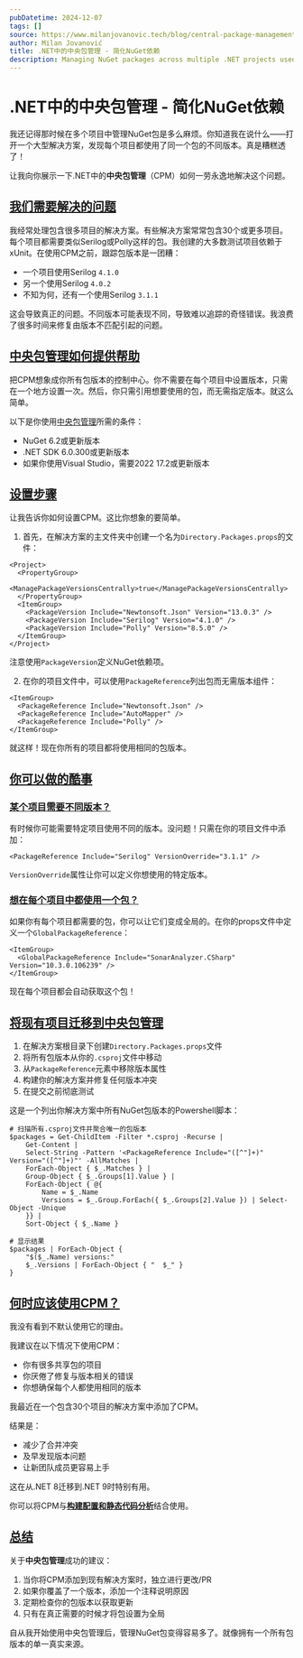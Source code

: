 ```yaml
---
pubDatetime: 2024-12-07
tags: []
source: https://www.milanjovanovic.tech/blog/central-package-management-in-net-simplify-nuget-dependencies
author: Milan Jovanović
title: .NET中的中央包管理 - 简化NuGet依赖
description: Managing NuGet packages across multiple .NET projects used to be a nightmare of version mismatches and maintenance headaches, but Central Package Management (CPM) offers a powerful solution by letting you control all package versions from a single source of truth. Learn how CPM can simplify your dependency management, prevent version conflicts, and make your .NET development workflow smoother.
---
```


# .NET中的中央包管理 - 简化NuGet依赖

我还记得那时候在多个项目中管理NuGet包是多么麻烦。你知道我在说什么——打开一个大型解决方案，发现每个项目都使用了同一个包的不同版本。真是糟糕透了！

让我向你展示一下.NET中的**中央包管理**（CPM）如何一劳永逸地解决这个问题。

## [我们需要解决的问题](#the-problem-we-need-to-solve)

我经常处理包含很多项目的解决方案。有些解决方案常常包含30个或更多项目。每个项目都需要类似Serilog或Polly这样的包。我创建的大多数测试项目依赖于xUnit。在使用CPM之前，跟踪包版本是一团糟：

- 一个项目使用Serilog `4.1.0`
- 另一个使用Serilog `4.0.2`
- 不知为何，还有一个使用Serilog `3.1.1`

这会导致真正的问题。不同版本可能表现不同，导致难以追踪的奇怪错误。我浪费了很多时间来修复由版本不匹配引起的问题。

## [中央包管理如何提供帮助](#how-central-package-management-helps)

把CPM想象成你所有包版本的控制中心。你不需要在每个项目中设置版本，只需在一个地方设置一次。然后，你只需引用想要使用的包，而无需指定版本。就这么简单。

以下是你使用[中央包管理](https://learn.microsoft.com/en-us/nuget/consume-packages/central-package-management)所需的条件：

- NuGet 6.2或更新版本
- .NET SDK 6.0.300或更新版本
- 如果你使用Visual Studio，需要2022 17.2或更新版本

## [设置步骤](#setting-it-up)

让我告诉你如何设置CPM。这比你想象的要简单。

1.  首先，在解决方案的主文件夹中创建一个名为`Directory.Packages.props`的文件：

```
<Project>
  <PropertyGroup>
    <ManagePackageVersionsCentrally>true</ManagePackageVersionsCentrally>
  </PropertyGroup>
  <ItemGroup>
    <PackageVersion Include="Newtonsoft.Json" Version="13.0.3" />
    <PackageVersion Include="Serilog" Version="4.1.0" />
    <PackageVersion Include="Polly" Version="8.5.0" />
  </ItemGroup>
</Project>
```

注意使用`PackageVersion`定义NuGet依赖项。

2.  在你的项目文件中，可以使用`PackageReference`列出包而无需版本组件：

```
<ItemGroup>
  <PackageReference Include="Newtonsoft.Json" />
  <PackageReference Include="AutoMapper" />
  <PackageReference Include="Polly" />
</ItemGroup>
```

就这样！现在你所有的项目都将使用相同的包版本。

## [你可以做的酷事](#cool-things-you-can-do)

### [某个项目需要不同版本？](#need-a-different-version-for-one-project)

有时候你可能需要特定项目使用不同的版本。没问题！只需在你的项目文件中添加：

```
<PackageReference Include="Serilog" VersionOverride="3.1.1" />
```

`VersionOverride`属性让你可以定义你想使用的特定版本。

### [想在每个项目中都使用一个包？](#want-a-package-in-every-project)

如果你有每个项目都需要的包，你可以让它们变成全局的。在你的props文件中定义一个`GlobalPackageReference`：

```
<ItemGroup>
  <GlobalPackageReference Include="SonarAnalyzer.CSharp" Version="10.3.0.106239" />
</ItemGroup>
```

现在每个项目都会自动获取这个包！

## [将现有项目迁移到中央包管理](#migrating-existing-projects-to-central-package-management)

1.  在解决方案根目录下创建`Directory.Packages.props`文件
2.  将所有包版本从你的`.csproj`文件中移动
3.  从`PackageReference`元素中移除版本属性
4.  构建你的解决方案并修复任何版本冲突
5.  在提交之前彻底测试

这是一个列出你解决方案中所有NuGet包版本的Powershell脚本：

```
# 扫描所有.csproj文件并聚合唯一的包版本
$packages = Get-ChildItem -Filter *.csproj -Recurse |
    Get-Content |
    Select-String -Pattern '<PackageReference Include="([^"]+)" Version="([^"]+)"' -AllMatches |
    ForEach-Object { $_.Matches } |
    Group-Object { $_.Groups[1].Value } |
    ForEach-Object { @{
        Name = $_.Name
        Versions = $_.Group.ForEach({ $_.Groups[2].Value }) | Select-Object -Unique
    }} |
    Sort-Object { $_.Name }

# 显示结果
$packages | ForEach-Object {
    "$($_.Name) versions:"
    $_.Versions | ForEach-Object { "  $_" }
}
```

## [何时应该使用CPM？](#when-should-you-use-cpm)

我没有看到不默认使用它的理由。

我建议在以下情况下使用CPM：

- 你有很多共享包的项目
- 你厌倦了修复与版本相关的错误
- 你想确保每个人都使用相同的版本

我最近在一个包含30个项目的解决方案中添加了CPM。

结果是：

- 减少了合并冲突
- 及早发现版本问题
- 让新团队成员更容易上手

这在从.NET 8迁移到.NET 9时特别有用。

你可以将CPM与[**构建配置和静态代码分析**](https://www.milanjovanovic.tech/blog/improving-code-quality-in-csharp-with-static-code-analysis)结合使用。

## [总结](#wrapping-up)

关于**中央包管理**成功的建议：

1.  当你将CPM添加到现有解决方案时，独立进行更改/PR
2.  如果你覆盖了一个版本，添加一个注释说明原因
3.  定期检查你的包版本以获取更新
4.  只有在真正需要的时候才将包设置为全局

自从我开始使用中央包管理后，管理NuGet包变得容易多了。就像拥有一个所有包版本的单一真实来源。
